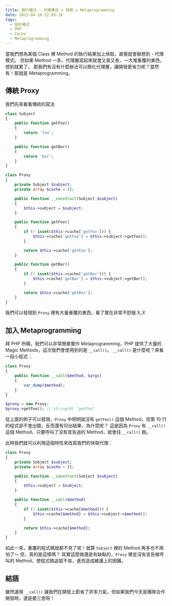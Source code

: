 ```yaml
---
title: 設計模式 - 代理模式 x 快取 x Metaprogramming
date: 2021-04-20 22:03:18
tags:
  - 設計模式
  - PHP
  - Cache
  - Metaprogramming
---
```


當我們想為某個 Class 裡 Method 的執行結果加上快取，直覺就會聯想到 - 代理模式。
但如果 Method 一多，代理層寫起來就會又臭又長，一大堆重覆的東西，想到就累了。
那我們有沒有什麼辦法可以簡化代理層，讓開發更省力呢？當然有！那就是 Metaprogramming。

<!--more-->

## 傳統 Proxy

我們先來看看傳統的寫法

```php
class Subject
{
    public function getFoo()
    {
        return 'foo';
    }

    public function getBar()
    {
        return 'bar';
    }
}

class Proxy
{
    private Subject $subject;
    private array $cache = [];

    public function __construct(Subject $subject)
    {
        $this->subject = $subject;
    }

    public function getFoo()
    {
        if (! isset($this->cache['getFoo'])) {
            $this->cache['getFoo'] = $this->subject->getFoo();
        }

        return $this->cache['getFoo'];
    }

    public function getBar()
    {
        if (! isset($this->cache['getBar'])) {
            $this->cache['getBar'] = $this->subject->getBar();
        }

        return $this->cache['getBar'];
    }
}
```

我們可以發現到 `Proxy` 裡有大量重覆的東西，看了實在非常不舒服 X_X

## 加入 Metaprogramming

拜 PHP 所𧶽，我們可以非常簡單實作 Metaprogramming，PHP 提供了大量的 Magic Methods，這次我們會使用到的是 `__call()`。
`__call()` 是什麼呢？來看一段小程式：

```php
class Proxy
{
    public function __call($method, $args)
    {
        var_dump($method);
    }
}

$proxy = new Proxy;
$proxy->getFoo(); // string(6) "getFoo"
```

從上面的例子可以發現，`Proxy` 中明明就沒有 `getFoo()` 這個 Method，但第 10 行的程式卻不會出錯，反而還有印出結果，為什麼呢？
這是因為 `Proxy` 有 `__call()` 這個 Method，只要呼叫了沒有宣告過的 Method，就會往 `__call()` 跑。

此時我們就可以利用這個特性來改寫我們的快取代理：

```php
class Proxy
{
    private Subject $subject;
    private array $cache = [];

    public function __construct(Subject $subject)
    {
        $this->subject = $subject;
    }

    public function __call($method)
    {
        if (! isset($this->cache[$method])) {
            $this->cache[$method] = $this->subject->$method();
        }

        return $this->cache[$method];
    }
}
```

如此一來，重覆的程式碼就都不見了呢！就算 `Subject` 裡的 Method 再多也不用怕了～
但，真的是這樣嗎？
其實這麼做還是有缺點的，`Proxy` 裡並沒有宣告被呼叫的 Method，使程式碼追蹤不易，進而造成維護上的困難。

## 結語

雖然運用 `__call()` 讓我們在開發上節省了許多力氣，但如果我們今天是團隊合作開發時，還是要三思呀！
